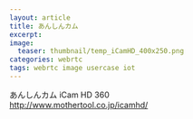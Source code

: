 ```yaml
---
layout: article
title: あんしんカム
excerpt: 
image:
  teaser: thumbnail/temp_iCamHD_400x250.png
categories: webrtc
tags: webrtc image usercase iot
---
```


あんしんカム iCam HD 360  
http://www.mothertool.co.jp/icamhd/